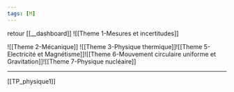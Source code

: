 ```yaml
---
tags: [M] 
---
```

retour [[__dashboard]]
![[Theme 1-Mesures et incertitudes]]

![[Theme 2-Mécanique]]
![[Theme 3-Physique thermique]]![[Theme 5-Electricité et Magnétisme]]![[Theme 6-Mouvement circulaire uniforme et Gravitation]]![[Theme 7-Physique nucléaire]]







---
[[TP_physique1]]